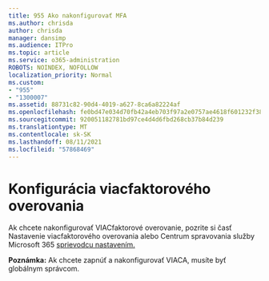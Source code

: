 ```yaml
---
title: 955 Ako nakonfigurovať MFA
ms.author: chrisda
author: chrisda
manager: dansimp
ms.audience: ITPro
ms.topic: article
ms.service: o365-administration
ROBOTS: NOINDEX, NOFOLLOW
localization_priority: Normal
ms.custom:
- "955"
- "1300007"
ms.assetid: 88731c82-90d4-4019-a627-8ca6a82224af
ms.openlocfilehash: fe0bd47e034d70fb42a4eb703f97a2e0757ae4618f601232f385346954389f86
ms.sourcegitcommit: 920051182781bd97ce4d4d6fbd268cb37b84d239
ms.translationtype: MT
ms.contentlocale: sk-SK
ms.lasthandoff: 08/11/2021
ms.locfileid: "57868469"
---
```

# <a name="configure-multifactor-authentication"></a>Konfigurácia viacfaktorového overovania

Ak chcete nakonfigurovať [](https://docs.microsoft.com/microsoft-365/admin/security-and-compliance/set-up-multi-factor-authentication) VIACfaktorové overovanie, pozrite si časť Nastavenie viacfaktorového overovania alebo Centrum spravovania služby Microsoft 365 [sprievodcu nastavením.](https://admin.microsoft.com/AdminPortal/Home?ref=/modernonboarding/mfasetupguide)

**Poznámka:** Ak chcete zapnúť a nakonfigurovať VIACA, musíte byť globálnym správcom.

